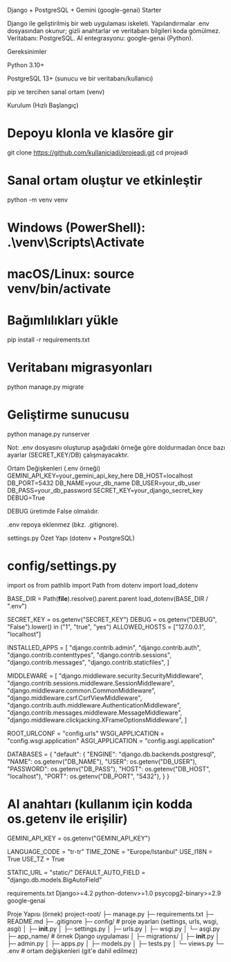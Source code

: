 Django + PostgreSQL + Gemini (google-genai) Starter

Django ile geliştirilmiş bir web uygulaması iskeleti. Yapılandırmalar .env dosyasından okunur; gizli anahtarlar ve veritabanı bilgileri koda gömülmez. Veritabanı: PostgreSQL. AI entegrasyonu: google-genai (Python).

Gereksinimler

Python 3.10+

PostgreSQL 13+ (sunucu ve bir veritabanı/kullanıcı)

pip ve tercihen sanal ortam (venv)

Kurulum (Hızlı Başlangıç)
# Depoyu klonla ve klasöre gir
git clone https://github.com/kullaniciadi/projeadi.git
cd projeadi

# Sanal ortam oluştur ve etkinleştir
python -m venv venv
# Windows (PowerShell): .\venv\Scripts\Activate
# macOS/Linux:        source venv/bin/activate

# Bağımlılıkları yükle
pip install -r requirements.txt

# Veritabanı migrasyonları
python manage.py migrate

# Geliştirme sunucusu
python manage.py runserver


Not: .env dosyasını oluşturup aşağıdaki örneğe göre doldurmadan önce bazı ayarlar (SECRET_KEY/DB) çalışmayacaktır.

Ortam Değişkenleri (.env örneği)
GEMINI_API_KEY=your_gemini_api_key_here
DB_HOST=localhost
DB_PORT=5432
DB_NAME=your_db_name
DB_USER=your_db_user
DB_PASS=your_db_password
SECRET_KEY=your_django_secret_key
DEBUG=True


DEBUG üretimde False olmalıdır.

.env repoya eklenmez (bkz. .gitignore).

settings.py Özet Yapı (dotenv + PostgreSQL)
# config/settings.py
import os
from pathlib import Path
from dotenv import load_dotenv

BASE_DIR = Path(__file__).resolve().parent.parent
load_dotenv(BASE_DIR / ".env")

SECRET_KEY = os.getenv("SECRET_KEY")
DEBUG = os.getenv("DEBUG", "False").lower() in ("1", "true", "yes")
ALLOWED_HOSTS = ["127.0.0.1", "localhost"]

INSTALLED_APPS = [
    "django.contrib.admin",
    "django.contrib.auth",
    "django.contrib.contenttypes",
    "django.contrib.sessions",
    "django.contrib.messages",
    "django.contrib.staticfiles",
]

MIDDLEWARE = [
    "django.middleware.security.SecurityMiddleware",
    "django.contrib.sessions.middleware.SessionMiddleware",
    "django.middleware.common.CommonMiddleware",
    "django.middleware.csrf.CsrfViewMiddleware",
    "django.contrib.auth.middleware.AuthenticationMiddleware",
    "django.contrib.messages.middleware.MessageMiddleware",
    "django.middleware.clickjacking.XFrameOptionsMiddleware",
]

ROOT_URLCONF = "config.urls"
WSGI_APPLICATION = "config.wsgi.application"
ASGI_APPLICATION = "config.asgi.application"

DATABASES = {
    "default": {
        "ENGINE": "django.db.backends.postgresql",
        "NAME": os.getenv("DB_NAME"),
        "USER": os.getenv("DB_USER"),
        "PASSWORD": os.getenv("DB_PASS"),
        "HOST": os.getenv("DB_HOST", "localhost"),
        "PORT": os.getenv("DB_PORT", "5432"),
    }
}

# AI anahtarı (kullanım için kodda os.getenv ile erişilir)
GEMINI_API_KEY = os.getenv("GEMINI_API_KEY")

LANGUAGE_CODE = "tr-tr"
TIME_ZONE = "Europe/Istanbul"
USE_I18N = True
USE_TZ = True

STATIC_URL = "static/"
DEFAULT_AUTO_FIELD = "django.db.models.BigAutoField"

requirements.txt
Django>=4.2
python-dotenv>=1.0
psycopg2-binary>=2.9
google-genai

Proje Yapısı (örnek)
project-root/
├─ manage.py
├─ requirements.txt
├─ README.md
├─ .gitignore
├─ config/                 # proje ayarları (settings, urls, wsgi, asgi)
│  ├─ __init__.py
│  ├─ settings.py
│  ├─ urls.py
│  ├─ wsgi.py
│  └─ asgi.py
├─ app_name/               # örnek Django uygulaması
│  ├─ migrations/
│  ├─ __init__.py
│  ├─ admin.py
│  ├─ apps.py
│  ├─ models.py
│  ├─ tests.py
│  └─ views.py
└─ .env                    # ortam değişkenleri (git'e dahil edilmez)
